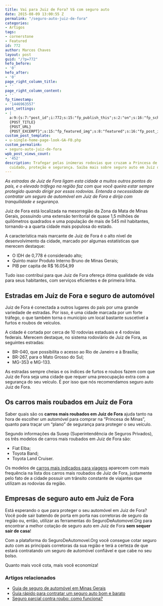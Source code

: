 ```yaml
---
title: Vai para Juiz de Fora? Vá com seguro auto
date: 2015-08-09 13:00:55 Z
permalink: "/seguro-auto-juiz-de-fora"
categories:
- Artigos
tags:
- cornerstone
- Featured
id: 772
author: Marcos Chaves
layout: post
guid: "/?p=772"
hefo_before:
- '0'
hefo_after:
- '0'
page_right_column_title:
- ''
page_right_column_content:
- ''
fp_timestamp:
- '1446963557'
post_settings:
- |
  a:9:{s:7:"post_id";i:772;s:15:"fp_publish_this";s:2:"on";s:16:"fp_schedule_this";s:3:"yes";s:11:"fp_datetime";s:0:"";s:18:"fp_timezone_offset";s:3:"120";s:8:"msg_body";s:66:"Novo post no {SITE_NAME}
  {POST_TITLE}
  {POST_URL}
  {POST_EXCERPT}";s:15:"fp_featured_img";s:8:"featured";s:16:"fp_post_img_text";s:0:"";s:5:"pages";a:2:{i:0;s:3:"own";i:1;s:15:"520743491417556";}}
custom_post_template:
- u-single-home-page-look-GA-FB.php
custom_permalink:
- seguro-auto-juiz-de-fora
wpb_post_views_count:
- '452'
description: Trafegar pelas inúmeras rodovias que cruzam a Princesa de Minas requer
  cuidado, proteção e segurança. Saiba mais sobre seguro auto em Juiz de Fora!
---
```


_As estradas de Juiz de Fora ligam esta cidade a muitos outros pontos do país, e o elevado tráfego na região faz com que você queira estar sempre protegido quando dirigir por essas rodovias. Entenda a necessidade de contratar um seguro de automóvel em Juiz de Fora e dirija com tranquilidade e segurança._

Juiz de Fora está localizada na mesorregião da Zona da Mata de Minas Gerais, possuindo uma extensão territorial de quase 1,5 milhões de quilômetros quadrados e uma população de mais de 545 mil habitantes, tornando-a a quarta cidade mais populosa do estado.

A característica mais marcante de Juiz de Fora é o alto nível de desenvolvimento da cidade, marcado por algumas estatísticas que merecem destaque:

  * O IDH de 0,778 é considerado alto;
  * Quinto maior Produto Interno Bruno de Minas Gerais;
  * PIB per capita de R$ 16.054,99

Tudo isso contribui para que Juiz de Fora ofereça ótima qualidade de vida para seus habitantes, com serviços eficientes e de primeira linha.

## Estradas em Juiz de Fora e seguro de automóvel

Juiz de Fora é conectada a outros lugares do país por uma grande variedade de estradas. Por isso, é uma cidade marcada por um forte tráfego, o que também torna o município um local bastante suscetível a furtos e roubos de veículos.

A cidade é cortada por cerca de 10 rodovias estaduais e 4 rodovias federais. Merecem destaque, no sistema rodoviário de Juiz de Fora, as seguintes estradas:

  * BR-040, que possibilita o acesso ao Rio de Janeiro e à Brasília;
  * BR-267, para o Mato Grosso do Sul;
  * MG-353 e MG-133.

As estradas sempre cheias e os índices de furtos e roubos fazem com que Juiz de Fora seja uma cidade que requer uma preocupação extra com a segurança do seu veículo. É por isso que nós recomendamos seguro auto Juiz de Fora.

## Os carros mais roubados em Juiz de Fora

Saber quais são os **carros mais roubados em Juiz de Fora** ajuda tanto na hora de escolher um automóvel para comprar na “Princesa de Minas”, quanto para traçar um “plano” de segurança para proteger o seu veículo.

Segundo informações da Susep (Superintendência de Seguros Privados), os três modelos de carros mais roubados em Juiz de Fora são:

  * Fiat Elba;
  * Toyota Band;
  * Toyota Land Cruiser.

Os modelos de [carros mais indicados para viagens](/quais-os-10-melhores-carros-para-viagem) aparecem com mais frequência na lista dos carros mais roubados de Juiz de Fora, justamente pelo fato de a cidade possuir um trânsito constante de viajantes que utilizam as rodovias da região.

## Empresas de seguro auto em Juiz de Fora

Está esperando o que para proteger o seu automóvel em Juiz de Fora? Você pode sair batendo de porta em porta nas corretoras de seguro da região ou, então, utilizar as ferramentas do SeguroDeAutomovel.Org para encontrar a melhor cotação de seguro auto em Juiz de Fora **sem sequer sair de casa**!

Com a plataforma do SeguroDeAutomovel.Org você consegue cotar seguro auto com as principais corretoras da sua região e terá a certeza de que estará contratando um seguro de automóvel confiável e que cabe no seu bolso.

Quanto mais você cota, mais você economiza!

### Artigos relacionados

  * <a href="/seguro-auto-minas-gerais" target="_blank">Guia de seguro de automóvel em Minas Gerais</a>
  * <a href="/guia-rapido-para-contratar-um-seguro-bom-e-barato" target="_blank">Guia rápido para contratar um seguro auto bom e barato</a>
  * <a href="/seguro-auto-parcial-roubo" target="_blank">Seguro parcial contra roubo: como funciona?</a>